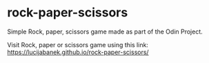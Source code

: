 # rock-paper-scissors
Simple Rock, paper, scissors game made as part of the Odin Project.

Visit Rock, paper or scissors game using this link: https://lucijabanek.github.io/rock-paper-scissors/ 
